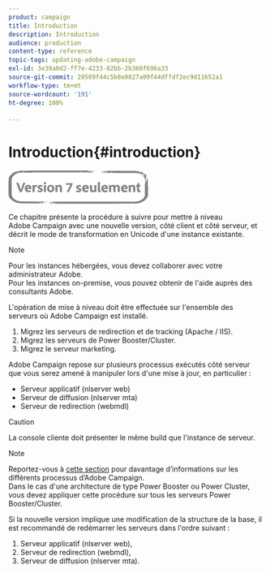 ```yaml
---
product: campaign
title: Introduction
description: Introduction
audience: production
content-type: reference
topic-tags: updating-adobe-campaign
exl-id: 3e39a0d2-ff7e-4233-82bb-2b360f696a33
source-git-commit: 20509f44c5b8e0827a09f44dffdf2ec9d11652a1
workflow-type: tm+mt
source-wordcount: '191'
ht-degree: 100%

---
```


# Introduction{#introduction}

![](../../assets/v7-only.svg)

Ce chapitre présente la procédure à suivre pour mettre à niveau Adobe Campaign avec une nouvelle version, côté client et côté serveur, et décrit le mode de transformation en Unicode d&#39;une instance existante.

>[!NOTE]
>
>Pour les instances hébergées, vous devez collaborer avec votre administrateur Adobe.\
>Pour les instances on-premise, vous pouvez obtenir de l&#39;aide auprès des consultants Adobe.

L&#39;opération de mise à niveau doit être effectuée sur l&#39;ensemble des serveurs où Adobe Campaign est installé.

1. Migrez les serveurs de redirection et de tracking (Apache / IIS).
1. Migrez les serveurs de Power Booster/Cluster.
1. Migrez le serveur marketing.

Adobe Campaign repose sur plusieurs processus exécutés côté serveur que vous serez amené à manipuler lors d&#39;une mise à jour, en particulier :

* Serveur applicatif (nlserver web)
* Serveur de diffusion (nlserver mta)
* Serveur de redirection (webmdl)

>[!CAUTION]
>
>La console cliente doit présenter le même build que l&#39;instance de serveur.

>[!NOTE]
>
>Reportez-vous à [cette section](../../installation/using/general-architecture.md#logical-application-layer) pour davantage d’informations sur les différents processus d’Adobe Campaign.\
>Dans le cas d&#39;une architecture de type Power Booster ou Power Cluster, vous devez appliquer cette procédure sur tous les serveurs Power Booster/Cluster.

Si la nouvelle version implique une modification de la structure de la base, il est recommandé de redémarrer les serveurs dans l&#39;ordre suivant :

1. Serveur applicatif (nlserver web),
1. Serveur de redirection (webmdl),
1. Serveur de diffusion (nlserver mta).

